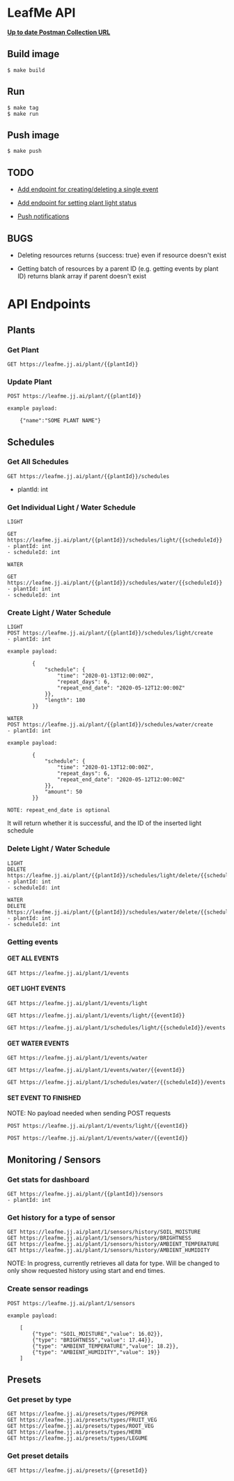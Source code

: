 # LeafMe API

[**Up to date Postman Collection URL**](https://www.postman.com/collections/c6f4d4b5c1d5295434ad?fbclid=IwAR0_vRAADSIVirLYfEeMXPF9TxGjILXYZVoc5-x1W9779TXLgMhPpSttrks)

## Build image

```
$ make build
```

## Run

```
$ make tag
$ make run
```

## Push image
```
$ make push
```


## TODO

- [Add endpoint for creating/deleting a single event](https://trello.com/c/IABBfqke/41-add-endpoint-for-creating-deleting-a-single-event-used-for-manual-lighting-watering)

- [Add endpoint for setting plant light status](https://trello.com/c/9tiAddYd/42-add-endpoint-for-setting-plant-light-status)

- [Push notifications](https://trello.com/c/NaLyca1z/26-push-notifications)

## BUGS

- Deleting resources returns {success: true} even if resource doesn't exist

- Getting batch of resources by a parent ID (e.g. getting events by plant ID) returns blank array if parent doesn't exist

# API Endpoints

## Plants

### Get Plant

```
GET https://leafme.jj.ai/plant/{{plantId}}
```

### Update Plant

```
POST https://leafme.jj.ai/plant/{{plantId}}

example payload: 

    {"name":"SOME PLANT NAME"}
```

## Schedules

### Get All Schedules

```
GET https://leafme.jj.ai/plant/{{plantId}}/schedules
```

- plantId: int

### Get Individual Light / Water Schedule

```
LIGHT

GET https://leafme.jj.ai/plant/{{plantId}}/schedules/light/{{scheduleId}}
- plantId: int
- scheduleId: int

WATER

GET https://leafme.jj.ai/plant/{{plantId}}/schedules/water/{{scheduleId}}
- plantId: int
- scheduleId: int
```

### Create Light / Water Schedule

```
LIGHT
POST https://leafme.jj.ai/plant/{{plantId}}/schedules/light/create
- plantId: int

example payload: 

        {
            "schedule": {
                "time": "2020-01-13T12:00:00Z",
                "repeat_days": 6,
                "repeat_end_date": "2020-05-12T12:00:00Z"
            }},
            "length": 180
        }}

WATER
POST https://leafme.jj.ai/plant/{{plantId}}/schedules/water/create
- plantId: int

example payload: 

        {
            "schedule": {
                "time": "2020-01-13T12:00:00Z",
                "repeat_days": 6,
                "repeat_end_date": "2020-05-12T12:00:00Z"
            }},
            "amount": 50
        }}

NOTE: repeat_end_date is optional
```

It will return whether it is successful, and the ID of the inserted light schedule

### Delete Light / Water Schedule

```
LIGHT
DELETE https://leafme.jj.ai/plant/{{plantId}}/schedules/light/delete/{{scheduleId}}
- plantId: int
- scheduleId: int

WATER
DELETE https://leafme.jj.ai/plant/{{plantId}}/schedules/water/delete/{{scheduleId}}
- plantId: int
- scheduleId: int
```

### Getting events

#### GET ALL EVENTS

```
GET https://leafme.jj.ai/plant/1/events
```

#### GET LIGHT EVENTS

```
GET https://leafme.jj.ai/plant/1/events/light

GET https://leafme.jj.ai/plant/1/events/light/{{eventId}}

GET https://leafme.jj.ai/plant/1/schedules/light/{{scheduleId}}/events
```

#### GET WATER EVENTS

```
GET https://leafme.jj.ai/plant/1/events/water

GET https://leafme.jj.ai/plant/1/events/water/{{eventId}}

GET https://leafme.jj.ai/plant/1/schedules/water/{{scheduleId}}/events
```

#### SET EVENT TO FINISHED

NOTE: No payload needed when sending POST requests

```
POST https://leafme.jj.ai/plant/1/events/light/{{eventId}}

POST https://leafme.jj.ai/plant/1/events/water/{{eventId}}
```

## Monitoring / Sensors

### Get stats for dashboard

```
GET https://leafme.jj.ai/plant/{{plantId}}/sensors
- plantId: int
```

### Get history for a type of sensor

```
GET https://leafme.jj.ai/plant/1/sensors/history/SOIL_MOISTURE
GET https://leafme.jj.ai/plant/1/sensors/history/BRIGHTNESS
GET https://leafme.jj.ai/plant/1/sensors/history/AMBIENT_TEMPERATURE
GET https://leafme.jj.ai/plant/1/sensors/history/AMBIENT_HUMIDITY
```

NOTE: In progress, currently retrieves all data for type. Will be changed to only show requested history using start and end times. 

### Create sensor readings

```
POST https://leafme.jj.ai/plant/1/sensors

example payload: 

    [
        {"type": "SOIL_MOISTURE","value": 16.02}},
        {"type": "BRIGHTNESS","value": 17.44}},
        {"type": "AMBIENT_TEMPERATURE","value": 18.2}},
        {"type": "AMBIENT_HUMIDITY","value": 19}}
    ]
```

## Presets

### Get preset by type

```
GET https://leafme.jj.ai/presets/types/PEPPER
GET https://leafme.jj.ai/presets/types/FRUIT_VEG
GET https://leafme.jj.ai/presets/types/ROOT_VEG
GET https://leafme.jj.ai/presets/types/HERB
GET https://leafme.jj.ai/presets/types/LEGUME
```

### Get preset details

```
GET https://leafme.jj.ai/presets/{{presetId}}
```

